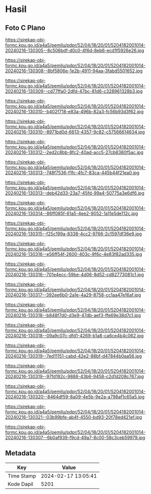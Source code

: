 # Hasil

## Foto C Plano

https://sirekap-obj-formc.kpu.go.id/a4a5/pemilu/pdpr/52/04/18/20/01/5204182001014-20240216-130305--8c506bdf-d0c0-4f6d-8eb6-ecd1f5926e26.jpg

https://sirekap-obj-formc.kpu.go.id/a4a5/pemilu/pdpr/52/04/18/20/01/5204182001014-20240216-130308--8bf5806e-1e2b-4911-94aa-3fabd5501652.jpg

https://sirekap-obj-formc.kpu.go.id/a4a5/pemilu/pdpr/52/04/18/20/01/5204182001014-20240216-130309--cd77ffa0-2dfd-47bc-81d6-c328961328b3.jpg

https://sirekap-obj-formc.kpu.go.id/a4a5/pemilu/pdpr/52/04/18/20/01/5204182001014-20240216-130310--b402f718-e83a-496b-82a3-fc56b93d3f62.jpg

https://sirekap-obj-formc.kpu.go.id/a4a5/pemilu/pdpr/52/04/18/20/01/5204182001014-20240216-130310--8971bd0d-6613-4357-9c82-c57566614634.jpg

https://sirekap-obj-formc.kpu.go.id/a4a5/pemilu/pdpr/52/04/18/20/01/5204182001014-20240216-130312--2ed2c8bb-8fc2-40ad-acc5-27cb8380f5ac.jpg

https://sirekap-obj-formc.kpu.go.id/a4a5/pemilu/pdpr/52/04/18/20/01/5204182001014-20240216-130313--748f7536-f1fc-4fc7-83ca-445b44f21ea0.jpg

https://sirekap-obj-formc.kpu.go.id/a4a5/pemilu/pdpr/52/04/18/20/01/5204182001014-20240216-130313--deb42d33-23a7-45fd-99a4-50775a3e6df6.jpg

https://sirekap-obj-formc.kpu.go.id/a4a5/pemilu/pdpr/52/04/18/20/01/5204182001014-20240216-130314--86ff085f-61a5-4ee2-9052-1a11e5de112c.jpg

https://sirekap-obj-formc.kpu.go.id/a4a5/pemilu/pdpr/52/04/18/20/01/5204182001014-20240216-130315--f25c199a-8338-4cc2-9766-2c1597df36e9.jpg

https://sirekap-obj-formc.kpu.go.id/a4a5/pemilu/pdpr/52/04/18/20/01/5204182001014-20240216-130316--e56ff54f-2600-403c-9f6c-4e83f82ad335.jpg

https://sirekap-obj-formc.kpu.go.id/a4a5/pemilu/pdpr/52/04/18/20/01/5204182001014-20240216-130316--701e4ecc-59be-4d06-8d52-cd82773081c1.jpg

https://sirekap-obj-formc.kpu.go.id/a4a5/pemilu/pdpr/52/04/18/20/01/5204182001014-20240216-130317--392ee6b0-2a1e-4a29-8758-cc1aa47e16af.jpg

https://sirekap-obj-formc.kpu.go.id/a4a5/pemilu/pdpr/52/04/18/20/01/5204182001014-20240216-130318--b848f7d0-d3e9-47db-aef3-ffe69e38d7c1.jpg

https://sirekap-obj-formc.kpu.go.id/a4a5/pemilu/pdpr/52/04/18/20/01/5204182001014-20240216-130318--09a9c07c-dfd1-4269-b1a8-ca6ce4b4c062.jpg

https://sirekap-obj-formc.kpu.go.id/a4a5/pemilu/pdpr/52/04/18/20/01/5204182001014-20240216-130319--7ed11151-cabd-42e2-88bf-d47844b0aa56.jpg

https://sirekap-obj-formc.kpu.go.id/a4a5/pemilu/pdpr/52/04/18/20/01/5204182001014-20240216-130319--97fd192c-9888-43b6-9458-c2d1d208c767.jpg

https://sirekap-obj-formc.kpu.go.id/a4a5/pemilu/pdpr/52/04/18/20/01/5204182001014-20240216-130320--8464df59-8a09-4e5b-9e2a-a798af1c65a5.jpg

https://sirekap-obj-formc.kpu.go.id/a4a5/pemilu/pdpr/52/04/18/20/01/5204182001014-20240216-130321--03b99bfe-ab4f-4550-bd93-20f78ed421ef.jpg

https://sirekap-obj-formc.kpu.go.id/a4a5/pemilu/pdpr/52/04/18/20/01/5204182001014-20240216-130307--6b0af939-f9cd-49a7-8c00-58c3ceb59979.jpg


## Metadata

| Key        | Value               |
| ---------- | ------------------- |
| Time Stamp | 2024-02-17 13:05:41 |
| Kode Dapil | 5201                |



